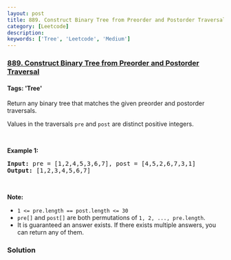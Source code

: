 ```yaml
---
layout: post
title: 889. Construct Binary Tree from Preorder and Postorder Traversal
category: [Leetcode]
description: 
keywords: ['Tree', 'Leetcode', 'Medium']
---
```

### [889. Construct Binary Tree from Preorder and Postorder Traversal](https://leetcode.com/problems/construct-binary-tree-from-preorder-and-postorder-traversal)

#### Tags: 'Tree'

<div class="content__u3I1 question-content__JfgR"><div><p>Return any binary tree that matches the given preorder and postorder traversals.</p>
<p>Values in the traversals <code>pre</code> and <code>post</code> are distinct positive integers.</p>
<p> </p>
<div>
<p><strong>Example 1:</strong></p>
<pre><strong>Input: </strong>pre = <span id="example-input-1-1">[1,2,4,5,3,6,7]</span>, post = <span id="example-input-1-2">[4,5,2,6,7,3,1]</span>
<strong>Output: </strong><span id="example-output-1">[1,2,3,4,5,6,7]</span>
</pre>
<p> </p>
<p><strong><span>Note:</span></strong></p>
<ul>
<li><code>1 &lt;= pre.length == post.length &lt;= 30</code></li>
<li><code>pre[]</code> and <code>post[]</code> are both permutations of <code>1, 2, ..., pre.length</code>.</li>
<li>It is guaranteed an answer exists. If there exists multiple answers, you can return any of them.</li>
</ul>
</div>
</div></div>

### Solution
